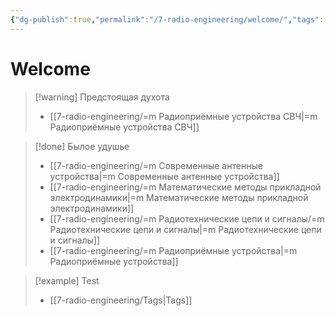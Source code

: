 ```yaml
---
{"dg-publish":true,"permalink":"/7-radio-engineering/welcome/","tags":["gardenEntry"]}
---
```



# Welcome



> [!warning] Предстоящая духота
> - [[7-radio-engineering/=m Радиоприёмные устройства СВЧ\|=m Радиоприёмные устройства СВЧ]]

> [!done] Былое удушье
> - [[7-radio-engineering/=m Современные антенные устройства\|=m Современные антенные устройства]]
> - [[7-radio-engineering/=m Математические методы прикладной электродинамики\|=m Математические методы прикладной электродинамики]]
> - [[7-radio-engineering/=m Радиотехнические цепи и сигналы/=m Радиотехнические цепи и сигналы\|=m Радиотехнические цепи и сигналы]]
> - [[7-radio-engineering/=m Радиоприёмные устройства\|=m Радиоприёмные устройства]]

> [!example] Test
> - [[7-radio-engineering/Tags\|Tags]]

